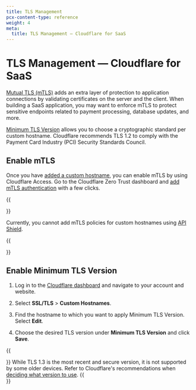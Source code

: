 ```yaml
---
title: TLS Management
pcx-content-type: reference
weight: 4
meta:
  title: TLS Management — Cloudflare for SaaS
---
```


# TLS Management — Cloudflare for SaaS

[Mutual TLS (mTLS)](https://www.cloudflare.com/learning/access-management/what-is-mutual-tls/) adds an extra layer of protection to application connections by validating certificates on the server and the client. When building a SaaS application, you may want to enforce mTLS to protect sensitive endpoints related to payment processing, database updates, and more.

[Minimum TLS Version](/ssl/edge-certificates/additional-options/minimum-tls/) allows you to choose a cryptographic standard per custom hostname. Cloudflare recommends TLS 1.2 to comply with the Payment Card Industry (PCI) Security Standards Council. 

## Enable mTLS

Once you have [added a custom hostname](/cloudflare-for-saas/getting-started/), you can enable mTLS by using Cloudflare Access. Go to the Cloudflare Zero Trust dashboard and [add mTLS authentication](/cloudflare-one/identity/devices/mutual-tls-authentication/) with a few clicks.

{{<Aside type="note">}}

Currently, you cannot add mTLS policies for custom hostnames using [API Shield](/api-shield/security/mtls/).

{{</Aside>}}

## Enable Minimum TLS Version

1. Log in to the [Cloudflare dashboard](https://dash.cloudflare.com) and navigate to your account and website.

2. Select **SSL/TLS** > **Custom Hostnames**.

3. Find the hostname to which you want to apply Minimum TLS Version. Select **Edit**.

4. Choose the desired TLS version under **Minimum TLS Version** and click **Save**.

{{<Aside type="note">}}
While TLS 1.3 is the most recent and secure version, it is not supported by some older devices. Refer to Cloudflare's recommendations when [deciding what version to use](/ssl/edge-certificates/additional-options/minimum-tls/#decide-what-version-to-use).
{{</Aside>}}